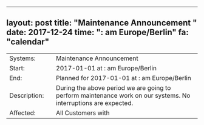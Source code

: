 --- 
 layout: post 
 title: "Maintenance Announcement " 
 date: 2017-12-24 
 time: ": am Europe/Berlin" 
 fa: "calendar" 
 --- 
 |                   |   |                                                                      | 
 |-------------------|---|----------------------------------------------------------------------| 
 | Systems:          |   | Maintenance Announcement | 
 | Start:            |   | 2017-01-01 at : am Europe/Berlin | 
 | End:              |   | Planned for 2017-01-01 at : am  Europe/Berlin | 
 | Description:      |   | During the above period we are going to perform maintenance work on our  systems. No interruptions are expected. | 
 | Affected:         |   |All Customers with  | 
